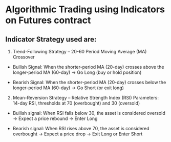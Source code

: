 # Algorithmic Trading using Indicators on Futures contract

## Indicator Strategy used are:
1. Trend-Following Strategy – 20-60 Period Moving Average (MA) Crossover
  - Bullish Signal: When the shorter-period MA (20-day) crosses above the longer-period MA (60-day) → Go Long (buy or hold position)

  - Bearish Signal: When the shorter-period MA (20-day) crosses below the longer-period MA (60-day) → Go Short (or exit long)

2. Mean-Reversion Strategy – Relative Strength Index (RSI)
Parameters: 14-day RSI, thresholds at 70 (overbought) and 30 (oversold)
  - Bullish signal: When RSI falls below 30, the asset is considered oversold → Expect a price rebound → Enter Long
  
  - Bearish signal: When RSI rises above 70, the asset is considered overbought → Expect a price drop → Exit Long or Enter Short
